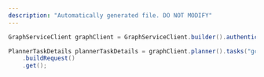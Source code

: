 ```yaml
---
description: "Automatically generated file. DO NOT MODIFY"
---
```

<!-- markdownlint-disable MD041 -->

```java
GraphServiceClient graphClient = GraphServiceClient.builder().authenticationProvider( authProvider ).buildClient();

PlannerTaskDetails plannerTaskDetails = graphClient.planner().tasks("gcrYAaAkgU2EQUvpkNNXLGQAGTtu").details()
    .buildRequest()
    .get();
```

